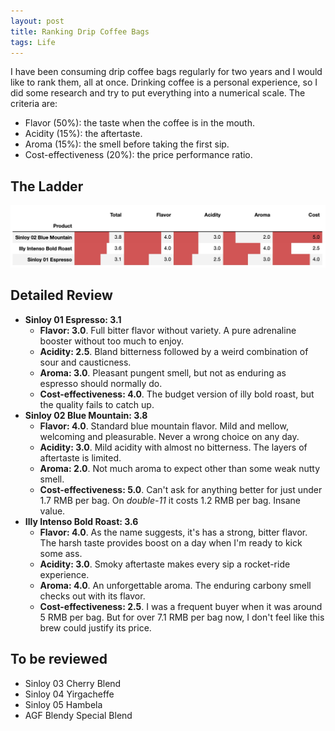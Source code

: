 ```yaml
---
layout: post
title: Ranking Drip Coffee Bags
tags: Life
---
```


I have been consuming drip coffee bags regularly for two years and I would like to rank them, all at once. Drinking coffee is a personal experience, so I did some research and try to put everything into a numerical scale. The criteria are:

- Flavor (50%): the taste when the coffee is in the mouth. 
- Acidity (15%): the aftertaste.
- Aroma (15%): the smell before taking the first sip.
- Cost-effectiveness (20%): the price performance ratio.

## The Ladder

![](https://raw.githubusercontent.com/Jiaxigu/Jiaxigu.github.io/master/assets/images/2021-11-11-coffee-ladder.png)

## Detailed Review

- **Sinloy 01 Espresso: 3.1**
  - **Flavor: 3.0**. Full bitter flavor without variety. A pure adrenaline booster without too much to enjoy.
  - **Acidity: 2.5**. Bland bitterness followed by a weird combination of sour and causticness.
  - **Aroma: 3.0**. Pleasant pungent smell, but not as enduring as espresso should normally do.
  - **Cost-effectiveness: 4.0**. The budget version of illy bold roast, but the quality fails to catch up.
- **Sinloy 02 Blue Mountain: 3.8**
  - **Flavor: 4.0**. Standard blue mountain flavor. Mild and mellow, welcoming and pleasurable. Never a wrong choice on any day.
  - **Acidity: 3.0**. Mild acidity with almost no bitterness. The layers of aftertaste is limited.
  - **Aroma: 2.0**. Not much aroma to expect other than some weak nutty smell.
  - **Cost-effectiveness: 5.0**. Can't ask for anything better for just under 1.7 RMB per bag. On _double-11_ it costs 1.2 RMB per bag. Insane value.
- **Illy Intenso Bold Roast: 3.6**
  - **Flavor: 4.0**. As the name suggests, it's has a strong, bitter flavor. The harsh taste provides boost on a day when I'm ready to kick some ass.
  - **Acidity: 3.0**. Smoky aftertaste makes every sip a rocket-ride experience.
  - **Aroma: 4.0**. An unforgettable aroma. The enduring carbony smell checks out with its flavor.
  - **Cost-effectiveness: 2.5**. I was a frequent buyer when it was around 5 RMB per bag. But for over 7.1 RMB per bag now, I don't feel like this brew could justify its price.

## To be reviewed

- Sinloy 03 Cherry Blend
- Sinloy 04 Yirgacheffe
- Sinloy 05 Hambela
- AGF Blendy Special Blend


